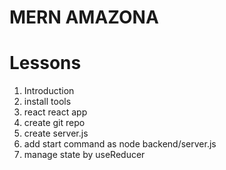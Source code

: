 # MERN AMAZONA

# Lessons
1. Introduction
2. install tools
3. react react app
4. create git repo
5. create server.js
6. add start command as node backend/server.js
7. manage state by useReducer